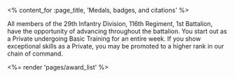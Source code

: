 <% content_for :page_title, 'Medals, badges, and citations' %>

All members of the 29th Infantry Division, 116th Regiment, 1st Battalion, have
the opportunity of advancing throughout the battalion. You start out as a
Private undergoing Basic Training for an entire week. If you show exceptional
skills as a Private, you may be promoted to a higher rank in our chain of
command.

<%= render 'pages/award_list' %>
